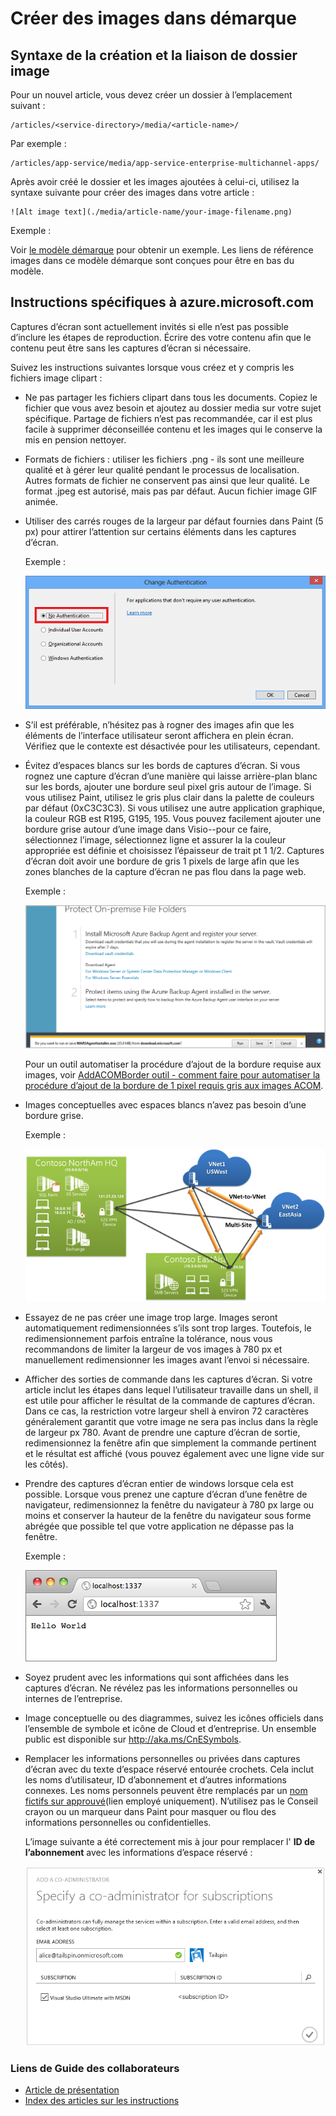 <properties
    pageTitle="Créer des images dans démarque"
    description="Explique comment créer des images dans démarque selon les directives définies pour les référentiels Azure."
    services=""
    solutions=""
    documentationCenter=""
    authors="kenhoff"
    manager="ilanas"
    editor="tysonn"/>

<tags
    ms.service="contributor-guide"
    ms.devlang=""
    ms.topic="article"
    ms.tgt_pltfrm=""
    ms.workload=""
    ms.date="06/25/2015"
    ms.author="kenhoff" />

# <a name="create-images-in-markdown"></a>Créer des images dans démarque

## <a name="image-folder-creation-and-link-syntax"></a>Syntaxe de la création et la liaison de dossier image

Pour un nouvel article, vous devez créer un dossier à l’emplacement suivant :

    /articles/<service-directory>/media/<article-name>/

Par exemple :

    /articles/app-service/media/app-service-enterprise-multichannel-apps/

Après avoir créé le dossier et les images ajoutées à celui-ci, utilisez la syntaxe suivante pour créer des images dans votre article :

```
![Alt image text](./media/article-name/your-image-filename.png)
```
Exemple :

Voir [le modèle démarque](../markdown%20templates/markdown-template-for-new-articles.md) pour obtenir un exemple.  Les liens de référence images dans ce modèle démarque sont conçues pour être en bas du modèle.

## <a name="guidelines-specific-to-azuremicrosoftcom"></a>Instructions spécifiques à azure.microsoft.com

Captures d’écran sont actuellement invités si elle n’est pas possible d’inclure les étapes de reproduction. Écrire des votre contenu afin que le contenu peut être sans les captures d’écran si nécessaire.

Suivez les instructions suivantes lorsque vous créez et y compris les fichiers image clipart :
- Ne pas partager les fichiers clipart dans tous les documents. Copiez le fichier que vous avez besoin et ajoutez au dossier media sur votre sujet spécifique. Partage de fichiers n’est pas recommandée, car il est plus facile à supprimer déconseillée contenu et les images qui le conserve la mis en pension nettoyer.

- Formats de fichiers : utiliser les fichiers .png - ils sont une meilleure qualité et à gérer leur qualité pendant le processus de localisation. Autres formats de fichier ne conservent pas ainsi que leur qualité. Le format .jpeg est autorisé, mais pas par défaut.  Aucun fichier image GIF animée.

- Utiliser des carrés rouges de la largeur par défaut fournies dans Paint (5 px) pour attirer l’attention sur certains éléments dans les captures d’écran.  

    Exemple :

    ![Il s’agit d’un exemple d’un carré rouge utilisée comme une légende.](./media/create-images-markdown/gs13noauth.png)

- S’il est préférable, n’hésitez pas à rogner des images afin que les éléments de l’interface utilisateur seront affichera en plein écran. Vérifiez que le contexte est désactivée pour les utilisateurs, cependant.

- Évitez d’espaces blancs sur les bords de captures d’écran. Si vous rognez une capture d’écran d’une manière qui laisse arrière-plan blanc sur les bords, ajouter une bordure seul pixel gris autour de l’image.  Si vous utilisez Paint, utilisez le gris plus clair dans la palette de couleurs par défaut (0xC3C3C3). Si vous utilisez une autre application graphique, la couleur RGB est R195, G195, 195. Vous pouvez facilement ajouter une bordure grise autour d’une image dans Visio--pour ce faire, sélectionnez l’image, sélectionnez ligne et assurer la la couleur appropriée est définie et choisissez l’épaisseur de trait pt 1 1/2.  Captures d’écran doit avoir une bordure de gris 1 pixels de large afin que les zones blanches de la capture d’écran ne pas flou dans la page web.

    Exemple :

    ![Il s’agit d’un exemple d’une bordure autour d’espaces blancs gris.](./media/create-images-markdown/agent.png)
    
    Pour un outil automatiser la procédure d’ajout de la bordure requise aux images, voir [AddACOMBorder outil - comment faire pour automatiser la procédure d’ajout de la bordure de 1 pixel requis gris aux images ACOM](https://github.com/Azure/Azure-CSI-Content-Tools/tree/master/Tools/AddACOMImageBorder).

- Images conceptuelles avec espaces blancs n’avez pas besoin d’une bordure grise.  

    Exemple :

    ![Il s’agit d’un exemple d’image conceptuelle avec des espaces blancs et aucune bordure gris.](./media/create-images-markdown/ic727360.png)

- Essayez de ne pas créer une image trop large.  Images seront automatiquement redimensionnées s’ils sont trop larges. Toutefois, le redimensionnement parfois entraîne la tolérance, nous vous recommandons de limiter la largeur de vos images à 780 px et manuellement redimensionner les images avant l’envoi si nécessaire.

- Afficher des sorties de commande dans les captures d’écran.  Si votre article inclut les étapes dans lequel l’utilisateur travaille dans un shell, il est utile pour afficher le résultat de la commande de captures d’écran. Dans ce cas, la restriction votre largeur shell à environ 72 caractères généralement garantit que votre image ne sera pas inclus dans la règle de largeur px 780. Avant de prendre une capture d’écran de sortie, redimensionnez la fenêtre afin que simplement la commande pertinent et le résultat est affiché (vous pouvez également avec une ligne vide sur les côtés).

- Prendre des captures d’écran entier de windows lorsque cela est possible. Lorsque vous prenez une capture d’écran d’une fenêtre de navigateur, redimensionnez la fenêtre du navigateur à 780 px large ou moins et conserver la hauteur de la fenêtre du navigateur sous forme abrégée que possible tel que votre application ne dépasse pas la fenêtre.

    Exemple :

    ![Il s’agit d’un exemple d’une capture d’écran de fenêtre de navigateur.](./media/create-images-markdown/helloworldlocal.png)

- Soyez prudent avec les informations qui sont affichées dans les captures d’écran.  Ne révélez pas les informations personnelles ou internes de l’entreprise.

- Image conceptuelle ou des diagrammes, suivez les icônes officiels dans l’ensemble de symbole et icône de Cloud et d’entreprise. Un ensemble public est disponible sur http://aka.ms/CnESymbols.

- Remplacer les informations personnelles ou privées dans captures d’écran avec du texte d’espace réservé entourée crochets. Cela inclut les noms d’utilisateur, ID d’abonnement et d’autres informations connexes. Les noms personnels peuvent être remplacés par un [nom fictifs sur approuvé](https://aka.ms/ficticiousnames)(lien employé uniquement). N’utilisez pas le Conseil crayon ou un marqueur dans Paint pour masquer ou flou des informations personnelles ou confidentielles.

  L’image suivante a été correctement mis à jour pour remplacer l' **ID de l’abonnement** avec les informations d’espace réservé :

  ![Informations privées remplacées avec un espace réservé](./media/create-images-markdown/placeholder-in-screenshot-correct.png)

### <a name="contributors-guide-links"></a>Liens de Guide des collaborateurs

- [Article de présentation](./../README.md)
- [Index des articles sur les instructions](./contributor-guide-index.md)
